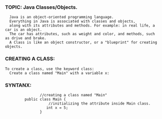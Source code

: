 ### TOPIC: Java Classes/Objects.
      Java is an object-oriented programming language.
      Everything in Java is associated with classes and objects, 
      along with its attributes and methods. For example: in real life, a car is an object. 
      The car has attributes, such as weight and color, and methods, such as drive and brake.
      A Class is like an object constructor, or a "blueprint" for creating objects.
 ### CREATING A CLASS:     
    To create a class, use the keyword class:
      Create a class named "Main" with a variable x:

  ### SYNTANX:
                    //creating a class named "Main"
             public class Main { 
                        //initializing the attribute inside Main class.
                       int x = 5;
                    }
